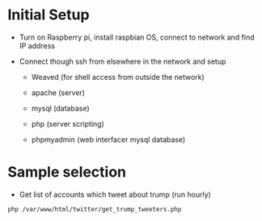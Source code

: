 # Initial Setup

- Turn on Raspberry pi, install raspbian OS, connect to network and find IP address

- Connect though ssh from elsewhere in the network and setup

    - Weaved (for shell access from outside the network)

    - apache (server)

    - mysql (database)
  
    - php (server scripting)
  
    - phpmyadmin (web interfacer mysql database)
  
# Sample selection

- Get list of accounts which tweet about trump (run hourly)
```
php /var/www/html/twitter/get_trump_tweeters.php
```
